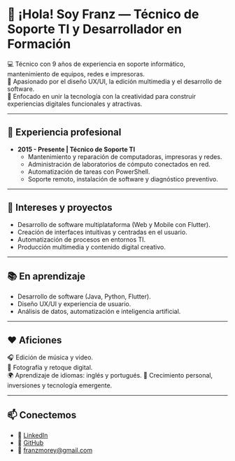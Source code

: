 # 👋 ¡Hola! Soy Franz — Técnico de Soporte TI y Desarrollador en Formación

💻 Técnico con 9 años de experiencia en soporte informático, mantenimiento de equipos, redes e impresoras.  
🎨 Apasionado por el diseño UX/UI, la edición multimedia y el desarrollo de software.  
🚀 Enfocado en unir la tecnología con la creatividad para construir experiencias digitales funcionales y atractivas.

---

## 🧰 Experiencia profesional
- **2015 - Presente | Técnico de Soporte TI**
  - Mantenimiento y reparación de computadoras, impresoras y redes.
  - Administración de laboratorios de cómputo conectados en red.
  - Automatización de tareas con PowerShell.
  - Soporte remoto, instalación de software y diagnóstico preventivo.

---

## 🎨 Intereses y proyectos

- Desarrollo de software multiplataforma (Web y Mobile con Flutter).  
- Creación de interfaces intuitivas y centradas en el usuario.  
- Automatización de procesos en entornos TI.  
- Producción multimedia y contenido digital creativo.  

---

## 📚 En aprendizaje

- Desarrollo de software (Java, Python, Flutter).  
- Diseño UX/UI y experiencia de usuario.  
- Análisis de datos, automatización e inteligencia artificial.  

---

## ❤️ Aficiones

🎧 Edición de música y video.  
📸 Fotografía y retoque digital.  
🌍 Aprendizaje de idiomas: inglés y portugués.
📖 Crecimiento personal, inversiones y tecnología emergente.

---

## 📫 Conectemos

- 💼 [LinkedIn](https://www.linkedin.com/in/franz-jose-morey-lozano-946425264/)  
- 🧠 [GitHub](https://github.com/FranzHz)  
- 📧 franzmorey@gmail.com

